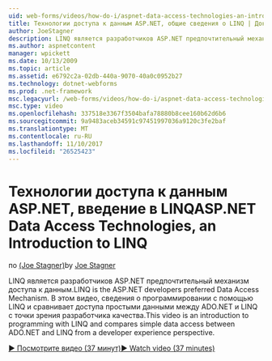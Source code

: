 ```yaml
---
uid: web-forms/videos/how-do-i/aspnet-data-access-technologies-an-introduction-to-linq
title: Технологии доступа к данным ASP.NET, общие сведения о LINQ | Документы Microsoft
author: JoeStagner
description: LINQ является разработчиков ASP.NET предпочтительный механизм доступа к данным. В этом видео, сведения о программировании с помощью LINQ и сравнивает betwee данных простого доступа...
ms.author: aspnetcontent
manager: wpickett
ms.date: 10/13/2009
ms.topic: article
ms.assetid: e6792c2a-02db-440a-9070-40a0c0952b27
ms.technology: dotnet-webforms
ms.prod: .net-framework
msc.legacyurl: /web-forms/videos/how-do-i/aspnet-data-access-technologies-an-introduction-to-linq
msc.type: video
ms.openlocfilehash: 337518e3367f3504bafa78880b8cee160b62d6b6
ms.sourcegitcommit: 9a9483aceb34591c97451997036a9120c3fe2baf
ms.translationtype: MT
ms.contentlocale: ru-RU
ms.lasthandoff: 11/10/2017
ms.locfileid: "26525423"
---
```

<a name="aspnet-data-access-technologies-an-introduction-to-linq"></a><span data-ttu-id="316c0-104">Технологии доступа к данным ASP.NET, введение в LINQ</span><span class="sxs-lookup"><span data-stu-id="316c0-104">ASP.NET Data Access Technologies, an Introduction to LINQ</span></span>
====================
<span data-ttu-id="316c0-105">по [(Joe Stagner)](https://github.com/JoeStagner)</span><span class="sxs-lookup"><span data-stu-id="316c0-105">by [Joe Stagner](https://github.com/JoeStagner)</span></span>

<span data-ttu-id="316c0-106">LINQ является разработчиков ASP.NET предпочтительный механизм доступа к данным.</span><span class="sxs-lookup"><span data-stu-id="316c0-106">LINQ is the ASP.NET developers preferred Data Access Mechanism.</span></span> <span data-ttu-id="316c0-107">В этом видео, сведения о программировании с помощью LINQ и сравнивает доступа простыми данными между ADO.NET и LINQ с точки зрения разработчика качества.</span><span class="sxs-lookup"><span data-stu-id="316c0-107">This video is an introduction to programming with LINQ and compares simple data access between ADO.NET and LINQ from a developer experience perspective.</span></span>

[<span data-ttu-id="316c0-108">&#9654; Посмотрите видео (37 минут)</span><span class="sxs-lookup"><span data-stu-id="316c0-108">&#9654; Watch video (37 minutes)</span></span>](https://channel9.msdn.com/Blogs/ASP-NET-Site-Videos/aspnet-data-access-technologies-an-introduction-to-linq)
